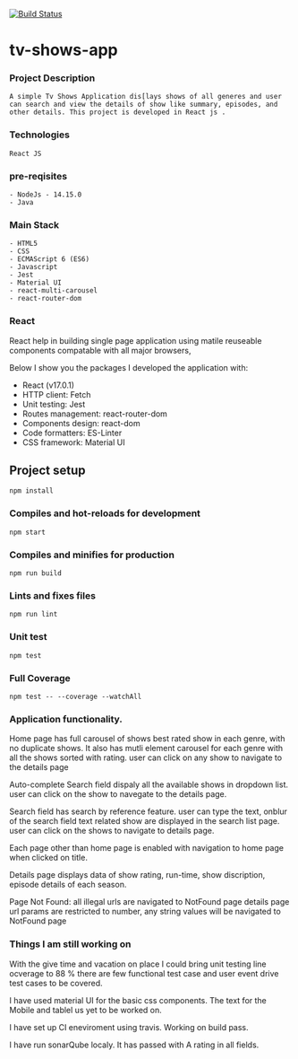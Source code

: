 [![Build Status](https://travis-ci.org/sailajaVelampati/Shows.svg?branch=master)](https://travis-ci.org/github/sailajaVelampati/Shows)

# tv-shows-app

### Project Description

```
A simple Tv Shows Application dis[lays shows of all generes and user can search and view the details of show like summary, episodes, and other details. This project is developed in React js .
```

### Technologies

```
React JS
```

### pre-reqisites

```
- NodeJs - 14.15.0
- Java
```

### Main Stack

```
- HTML5
- CSS
- ECMAScript 6 (ES6)
- Javascript
- Jest
- Material UI
- react-multi-carousel
- react-router-dom
```

### React

React help in building single page application using matile reuseable components compatable with all major browsers,

Below I show you the packages I developed the application with:

- React (v17.0.1)
- HTTP client: Fetch
- Unit testing: Jest
- Routes management: react-router-dom
- Components design: react-dom
- Code formatters: ES-Linter
- CSS framework: Material UI

## Project setup

```
npm install
```

### Compiles and hot-reloads for development

```
npm start
```

### Compiles and minifies for production

```
npm run build
```

### Lints and fixes files

```
npm run lint
```

### Unit test

```
npm test
```

### Full Coverage

```
npm test -- --coverage --watchAll
```

### Application functionality.

Home page has full carousel of shows best rated show in each genre, with no duplicate shows. It also has mutli element carousel for each genre with all the shows sorted with rating. user can click on any show to navigate to the details page

Auto-complete Search field dispaly all the available shows in dropdown list. user can click on the show to navegate to the details page.

Search field has search by reference feature. user can type the text, onblur of the search field text related show are displayed in the search list page. user can click on the shows to navigate to details page.

Each page other than home page is enabled with navigation to home page when clicked on title.

Details page displays data of show rating, run-time, show discription, episode details of each season.

Page Not Found: all illegal urls are navigated to NotFound page
details page url params are restricted to number, any string values will be navigated to NotFound page

### Things I am still working on

With the give time and vacation on place I could bring unit testing line ocverage to 88 % there are few functional test case and user event drive test cases to be covered.

I have used material UI for the basic css components. The text for the Mobile and tablel us yet to be worked on.

I have set up CI eneviroment using travis. Working on build pass.

I have run sonarQube localy. It has passed with A rating in all fields.
